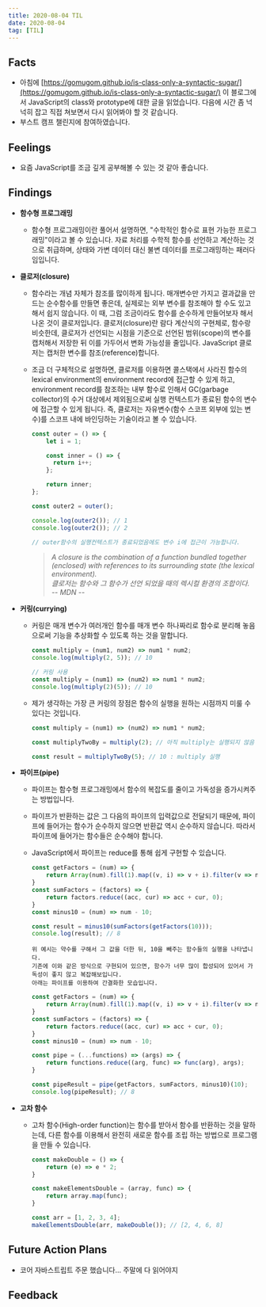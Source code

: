 ```yaml
---
title: 2020-08-04 TIL
date: 2020-08-04
tag: [TIL]
---
```


## Facts

- 아침에 [https://gomugom.github.io/is-class-only-a-syntactic-sugar/](https://gomugom.github.io/is-class-only-a-syntactic-sugar/) 이 블로그에서 JavaScript의 class와 prototype에 대한 글을 읽었습니다. 다음에 시간 좀 넉넉히 잡고 직접 쳐보면서 다시 읽어봐야 할 것 같습니다.
- 부스트 캠프 챌린지에 참여하였습니다.

## Feelings

- 요즘 JavaScript를 조금 깊게 공부해볼 수 있는 것 같아 좋습니다.

## Findings

- **함수형 프로그래밍**
  - 함수형 프로그래밍이란 풀어서 설명하면, "수학적인 함수로 표현 가능한 프로그래밍"이라고 볼 수 있습니다. 자료 처리를 수학적 함수를 선언하고 계산하는 것으로 취급하며, 상태와 가변 데이터 대신 불변 데이터를 프로그래밍하는 패러다임입니다.
- **클로저(closure)**
  - 함수라는 개념 자체가 참조를 많이하게 됩니다. 매개변수만 가지고 결과값을 만드는 순수함수를 만들면 좋은데, 실제로는 외부 변수를 참조해야 할 수도 있고 해서 쉽지 않습니다. 이 때, 그럼 조금이라도 함수를 순수하게 만들어보자 해서 나온 것이 클로저입니다. 클로저(closure)란 람다 계산식의 구현체로, 함수랑 비슷한데, 클로저가 선언되는 시점을 기준으로 선언된 범위(scope)의 변수를 캡처해서 저장한 뒤 이를 가두어서 변화 가능성을 줄입니다. JavaScript 클로저는 캡처한 변수를 참조(reference)합니다.
  - 조금 더 구체적으로 설명하면, 클로저를 이용하면 콜스택에서 사라진 함수의 lexical environment의 environment record에 접근할 수 있게 하고, environment record를 참조하는 내부 함수로 인해서 GC(garbage collector)의 수거 대상에서 제외됨으로써 실행 컨텍스트가 종료된 함수의 변수에 접근할 수 있게 됩니다. 즉, 클로저는 자유변수(함수 스코프 외부에 있는 변수)를 스코프 내에 바인딩하는 기술이라고 볼 수 있습니다.

      ```javascript
      const outer = () => {
          let i = 1;

          const inner = () => {
            return i++;
          };

          return inner;
      };

      const outer2 = outer();

      console.log(outer2()); // 1
      console.log(outer2()); // 2

      // outer함수의 실행컨텍스트가 종료되었음에도 변수 i에 접근이 가능합니다.
      ```

      > *A closure is the combination of a function bundled together (enclosed) with references to its surrounding state (the lexical environment).*  
      *클로저는 함수와 그 함수가 선언 되었을 때의 렉시컬 환경의 조합이다.*  
      *-- MDN --*

- **커링(currying)**
  - 커링은 매개 변수가 여러개인 함수를 매개 변수 하나짜리로 함수로 분리해 놓음으로써 기능을 추상화할 수 있도록 하는 것을 말합니다.

      ```javascript
      const multiply = (num1, num2) => num1 * num2;
      console.log(multiply(2, 5)); // 10

      // 커링 사용
      const multiply = (num1) => (num2) => num1 * num2;
      console.log(multiply(2)(5)); // 10
      ```
  
  - 제가 생각하는 가장 큰 커링의 장점은 함수의 실행을 원하는 시점까지 미룰 수 있다는 것입니다.

      ```javascript
      const multiply = (num1) => (num2) => num1 * num2;

      const multiplyTwoBy = multiply(2); // 아직 multiply는 실행되지 않음

      const result = multiplyTwoBy(5); // 10 : multiply 실행
      ```

- **파이프(pipe)**
  - 파이프는 함수형 프로그래밍에서 함수의 복잡도를 줄이고 가독성을 증가시켜주는 방법입니다.
  - 파이프가 반환하는 값은 그 다음의 파이프의 입력값으로 전달되기 때문에, 파이프에 들어가는 함수가 순수하지 않으면 반환값 역시 순수하지 않습니다. 따라서 파이프에 들어가는 함수들은 순수해야 합니다.
  - JavaScript에서 파이프는 reduce를 통해 쉽게 구현할 수 있습니다.

      ```javascript
      const getFactors = (num) => {
          return Array(num).fill(1).map((v, i) => v + i).filter(v => num % v === 0);
      }
      const sumFactors = (factors) => {
          return factors.reduce((acc, cur) => acc + cur, 0);
      }
      const minus10 = (num) => num - 10;

      const result = minus10(sumFactors(getFactors(10)));
      console.log(result); // 8
      ```

        위 예시는 약수를 구해서 그 값을 더한 뒤, 10을 빼주는 함수들의 실행을 나타냅니다.  
        기존에 이와 같은 방식으로 구현되어 있으면, 함수가 너무 많이 합성되어 있어서 가독성이 좋지 않고 복잡해보입니다.
        아래는 파이프를 이용하여 간결화한 모습입니다.

      ```javascript
      const getFactors = (num) => {
          return Array(num).fill(1).map((v, i) => v + i).filter(v => num % v === 0);
      }
      const sumFactors = (factors) => {
          return factors.reduce((acc, cur) => acc + cur, 0);
      }
      const minus10 = (num) => num - 10;

      const pipe = (...functions) => (args) => {
          return functions.reduce((arg, func) => func(arg), args);
      }

      const pipeResult = pipe(getFactors, sumFactors, minus10)(10);
      console.log(pipeResult); // 8
      ```

- **고차 함수**
  - 고차 함수(High-order function)는 함수를 받아서 함수를 반환하는 것을 말하는데, 다른 함수를 이용해서 완전히 새로운 함수를 조립 하는 방법으로 프로그램을 만들 수 있습니다.

      ```javascript
      const makeDouble = () => {
          return (e) => e * 2;
      }

      const makeElementsDouble = (array, func) => {
          return array.map(func);
      }

      const arr = [1, 2, 3, 4];
      makeElementsDouble(arr, makeDouble()); // [2, 4, 6, 8]
      ```

## Future Action Plans

- 코어 자바스트립트 주문 했습니다... 주말에 다 읽어야지

## Feedback
